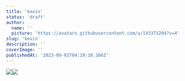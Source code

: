 ```yaml
---
title: 'kevin'
status: 'draft'
author:
  name: ''
  picture: 'https://avatars.githubusercontent.com/u/143371204?v=4'
slug: 'kevin'
description: ''
coverImage: ''
publishedAt: '2023-09-01T04:29:18.166Z'
---
```


![](/images/pexels-mikhail-nilov-6740748-EzNj.jpg)![](/images/pexels-monstera-6289100-M0OD.jpg)

